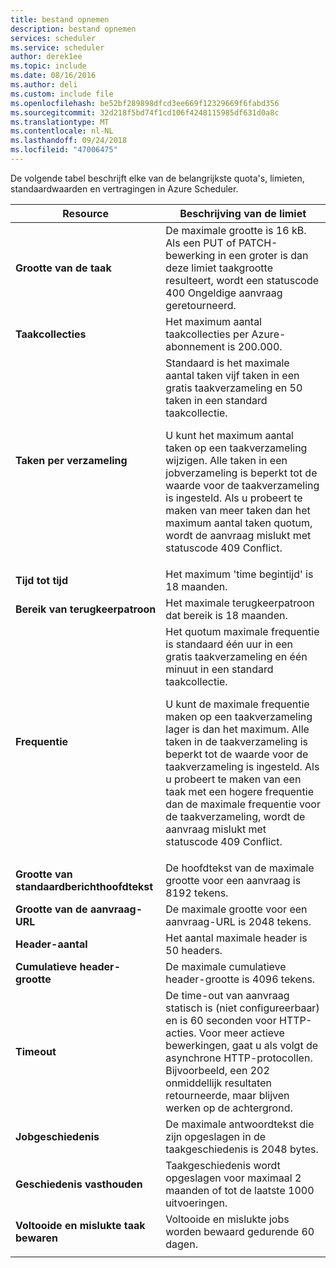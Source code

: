 ```yaml
---
title: bestand opnemen
description: bestand opnemen
services: scheduler
ms.service: scheduler
author: derek1ee
ms.topic: include
ms.date: 08/16/2016
ms.author: deli
ms.custom: include file
ms.openlocfilehash: be52bf289898dfcd3ee669f12329669f6fabd356
ms.sourcegitcommit: 32d218f5bd74f1cd106f4248115985df631d0a8c
ms.translationtype: MT
ms.contentlocale: nl-NL
ms.lasthandoff: 09/24/2018
ms.locfileid: "47006475"
---
```

De volgende tabel beschrijft elke van de belangrijkste quota's, limieten, standaardwaarden en vertragingen in Azure Scheduler.

| Resource | Beschrijving van de limiet |
| -------- | ----------------- |
| **Grootte van de taak** | De maximale grootte is 16 kB. Als een PUT of PATCH-bewerking in een groter is dan deze limiet taakgrootte resulteert, wordt een statuscode 400 Ongeldige aanvraag geretourneerd. | 
| **Taakcollecties** | Het maximum aantal taakcollecties per Azure-abonnement is 200.000. | 
| **Taken per verzameling** | Standaard is het maximale aantal taken vijf taken in een gratis taakverzameling en 50 taken in een standard taakcollectie. <p>U kunt het maximum aantal taken op een taakverzameling wijzigen. Alle taken in een jobverzameling is beperkt tot de waarde voor de taakverzameling is ingesteld. Als u probeert te maken van meer taken dan het maximum aantal taken quotum, wordt de aanvraag mislukt met statuscode 409 Conflict. | 
| **Tijd tot tijd** | Het maximum 'time begintijd' is 18 maanden. |
| **Bereik van terugkeerpatroon** | Het maximale terugkeerpatroon dat bereik is 18 maanden. | 
| **Frequentie** | Het quotum maximale frequentie is standaard één uur in een gratis taakverzameling en één minuut in een standard taakcollectie. <p>U kunt de maximale frequentie maken op een taakverzameling lager is dan het maximum. Alle taken in de taakverzameling is beperkt tot de waarde voor de taakverzameling is ingesteld. Als u probeert te maken van een taak met een hogere frequentie dan de maximale frequentie voor de taakverzameling, wordt de aanvraag mislukt met statuscode 409 Conflict. | 
| **Grootte van standaardberichthoofdtekst** | De hoofdtekst van de maximale grootte voor een aanvraag is 8192 tekens. |
| **Grootte van de aanvraag-URL** | De maximale grootte voor een aanvraag-URL is 2048 tekens. |
| **Header-aantal** | Het aantal maximale header is 50 headers. | 
| **Cumulatieve header-grootte** | De maximale cumulatieve header-grootte is 4096 tekens. |
| **Timeout** | De time-out van aanvraag statisch is (niet configureerbaar) en is 60 seconden voor HTTP-acties. Voor meer actieve bewerkingen, gaat u als volgt de asynchrone HTTP-protocollen. Bijvoorbeeld, een 202 onmiddellijk resultaten retourneerde, maar blijven werken op de achtergrond. | 
| **Jobgeschiedenis** | De maximale antwoordtekst die zijn opgeslagen in de taakgeschiedenis is 2048 bytes. |
| **Geschiedenis vasthouden** | Taakgeschiedenis wordt opgeslagen voor maximaal 2 maanden of tot de laatste 1000 uitvoeringen. | 
| **Voltooide en mislukte taak bewaren** | Voltooide en mislukte jobs worden bewaard gedurende 60 dagen. |
||| 


